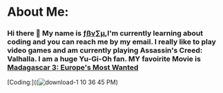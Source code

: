 # About Me:
### Hi there 👋 My name is <ins>ƒßv∑µ</ins>,I'm currently learning about coding and you can reach me by my email. I really like to play video games and am currently playing Assassin's Creed: Valhalla. I am a huge Yu-Gi-Oh fan. MY favoirite Movie is [Madagascar 3: Europe's Most Wanted](https://madagascar.fandom.com/wiki/Mort)

[Coding:]((![download-1 10 36 45 PM](https://user-images.githubusercontent.com/97945763/150211334-24e70a8d-a1db-4ad3-8127-99c22bbca499.jpg)) 

<!--
**chickenlittleish/Chickenlittleish** is a ✨ _special_ ✨ repository because its `README.md` (this file) appears on your GitHub profile.

